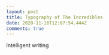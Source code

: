 ```yaml
---
layout: post
title: Typography of The Incredibles
date: 2020-11-16T12:07:54.444Z
comments: true
---
```

Intelligent writing